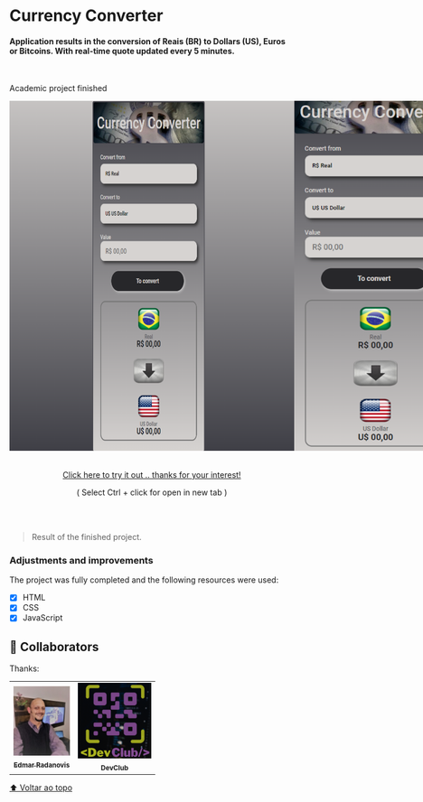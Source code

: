 # Currency Converter

<h4>Application results in the conversion of Reais (BR) to Dollars (US), Euros or Bitcoins. With real-time quote updated every 5 minutes.</h4>

<br>

 Academic project finished
 
<div align="center">
 <div style="display: flex;"> 
  <img src="./Assets/Print finished project.png" alt="page-image" width="700px" >
  <img src="./Assets/Print finished project 2.png" alt="page-image" width="285px" >
 </div>
</div>

<br>
<br>

<div align="center">
 <a href="https://ed-radanovis.github.io/Currency-Converter/" >Click here to try it out .. thanks for your interest!</a>
 <p>( Select Ctrl + click for open in new tab )</p>
</div>

 <br>
 <br>

> Result of the finished project.

### Adjustments and improvements

The project was fully completed and the following resources were used:

- [x] HTML
- [x] CSS
- [x] JavaScript
## 🤝 Collaborators

Thanks:

<table>
  <tr>
    <td align="center">
      <a href="https://www.linkedin.com/in/edmar-radanovis-0130b611a/">
        <img src="./Assets/foto perfil (4).jpeg" width="100px;" alt="Foto de Edmar Radanovis"/><br>
        <sub>
          <b>Edmar Radanovis</b>
        </sub>
      </a>
    </td>
    <td align="center">
       <a href="https://rodolfomori.com.br/devclub/">
        <img src="./Assets/DevClub.png" width="130px;" alt="Logo DevClub"/><br>
        <sub>
          <b>DevClub</b>
        </sub>
      </a>
      <!-- </td><td align="center">
        <img src="./Foto Rodolfo Mori.png" width="130px;" alt="Foto Rodolfo Mori"/><br>
        <sub>
          <b>Rodolfo Mori</b>
        </sub>
      </td> -->
  </tr>
</table>


[⬆ Voltar ao topo](#currency-converter)<br>



